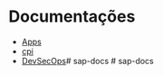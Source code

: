 # Documentações

- [Apps](apps)
- [cpi](cpi)
- [DevSecOps](DevSecOps)#   s a p - d o c s  
 #   s a p - d o c s  
 